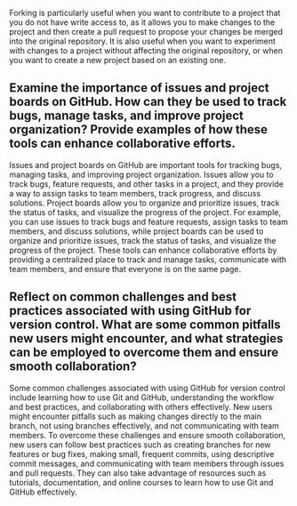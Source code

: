 Forking is particularly useful when you want to contribute to a project that you do not have write access to, as it allows you to make changes to the project and then create a pull request to propose your changes be merged into the original repository. It is also useful when you want to experiment with changes to a project without affecting the original repository, or when you want to create a new project based on an existing one. 
 
## Examine the importance of issues and project boards on GitHub. How can they be used to track bugs, manage tasks, and improve project organization? Provide examples of how these tools can enhance collaborative efforts. 
Issues and project boards on GitHub are important tools for tracking bugs, managing tasks, and improving project organization. Issues allow you to track bugs, feature requests, and other tasks in a project, and they provide a way to assign tasks to team members, track progress, and discuss solutions. Project boards allow you to organize and prioritize issues, track the status of tasks, and visualize the progress of the project. For example, you can use issues to track bugs and feature requests, assign tasks to team members, and discuss solutions, while project boards can be used to organize and prioritize issues, track the status of tasks, and visualize the progress of the project. These tools can enhance collaborative efforts by providing a centralized place to track and manage tasks, communicate with team members, and ensure that everyone is on the same page. 
 
## Reflect on common challenges and best practices associated with using GitHub for version control. What are some common pitfalls new users might encounter, and what strategies can be employed to overcome them and ensure smooth collaboration? 
Some common challenges associated with using GitHub for version control include learning how to use Git and GitHub, understanding the workflow and best practices, and collaborating with others effectively. New users might encounter pitfalls such as making changes directly to the main branch, not using branches effectively, and not communicating with team members. To overcome these challenges and ensure smooth collaboration, new users can follow best practices such as creating branches for new features or bug fixes, making small, frequent commits, using descriptive commit messages, and communicating with team members through issues and pull requests. They can also take advantage of resources such as tutorials, documentation, and online courses to learn how to use Git and GitHub effectively.